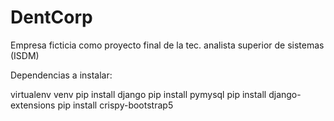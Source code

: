 # DentCorp
Empresa ficticia como proyecto final de la tec. analista superior de sistemas (ISDM)

Dependencias a instalar:

virtualenv venv
pip install django
pip install pymysql
pip install django-extensions
pip install crispy-bootstrap5